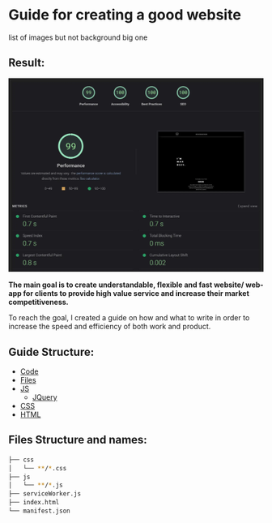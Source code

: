 
# Guide for creating a good website
list of images but not background big one
## Result:

![picture alt](https://raw.githubusercontent.com/maxbezs/max_bezs-website-images/main/matrics.webp "all 4 Google matrics 100")

__The main goal is to create understandable, flexible and fast website/ web-app for clients to provide high value service and increase their market competitiveness.__

To reach the goal, I created a guide on how and what to write in order to increase the speed and efficiency of both work and product.

## Guide Structure:
* [Code](#code)
* [Files](#js)
* [JS](JS.md)
  * [JQuery](JQuery.md)
* [CSS](CSS.md)
* [HTML](HTML.md)

## Files Structure and names:

```bash
├── css
│   └── **/*.css
├── js
│   └── **/*.js
├── serviceWorker.js
├── index.html
└── manifest.json
```
